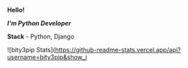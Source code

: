**Hello!**

***I'm Python Developer***

**Stack** - Python, Django

![bity3pip Stats](https://github-readme-stats.vercel.app/api?username=bity3pip&show_i
